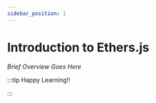 ```yaml
---
sidebar_position: 1
---
```


# Introduction to Ethers.js

_Brief Overview Goes Here_

:::tip Happy Learning!!

<QuestButton text="Go To Quest" link="https://app.stackup.dev/quest_page/introduction-to-ethersjs" />

:::
